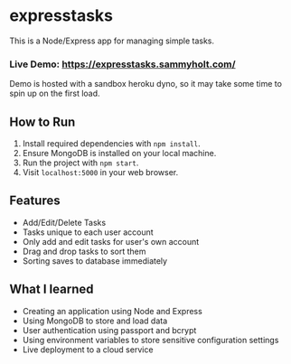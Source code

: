 # expresstasks

This is a Node/Express app for managing simple tasks.

### Live Demo: https://expresstasks.sammyholt.com/
Demo is hosted with a sandbox heroku dyno, so it may take some time to spin up on the first load.

## How to Run
1. Install required dependencies with `npm install`.
2. Ensure MongoDB is installed on your local machine.
3. Run the project with `npm start`.
4. Visit `localhost:5000` in your web browser.

## Features
- Add/Edit/Delete Tasks
- Tasks unique to each user account
- Only add and edit tasks for user's own account
- Drag and drop tasks to sort them 
- Sorting saves to database immediately


## What I learned

- Creating an application using Node and Express
- Using MongoDB to store and load data
- User authentication using passport and bcrypt
- Using environment variables to store sensitive configuration settings
- Live deployment to a cloud service
